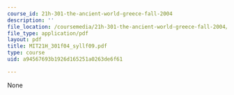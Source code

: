 ```yaml
---
course_id: 21h-301-the-ancient-world-greece-fall-2004
description: ''
file_location: /coursemedia/21h-301-the-ancient-world-greece-fall-2004/a94567693b1926d165251a0263de6f61_MIT21H_301f04_syllf09.pdf
file_type: application/pdf
layout: pdf
title: MIT21H_301f04_syllf09.pdf
type: course
uid: a94567693b1926d165251a0263de6f61

---
```

None